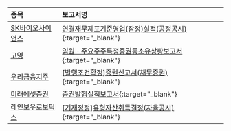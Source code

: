 | **종목** | **보고서명** |
| :------- | :----------- |
| [SK바이오사이언스](/302440/#dart) | [연결재무제표기준영업(잠정)실적(공정공시)](https://dart.fss.or.kr/dsaf001/main.do?rcpNo=20240201800448){:target="_blank"} |
| [고영](/098460/#dart) | [임원ㆍ주요주주특정증권등소유상황보고서](https://dart.fss.or.kr/dsaf001/main.do?rcpNo=20240201000478){:target="_blank"} |
| [우리금융지주](/316140/#dart) | [[발행조건확정]증권신고서(채무증권)](https://dart.fss.or.kr/dsaf001/main.do?rcpNo=20240201000472){:target="_blank"} |
| [미래에셋증권](/006800/#dart) | [증권발행실적보고서](https://dart.fss.or.kr/dsaf001/main.do?rcpNo=20240201000469){:target="_blank"} |
| [레인보우로보틱스](/277810/#dart) | [[기재정정]유형자산취득결정(자율공시)](https://dart.fss.or.kr/dsaf001/main.do?rcpNo=20240201900399){:target="_blank"} |